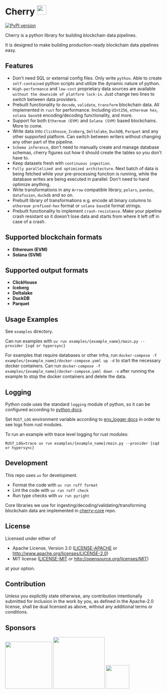 # Cherry  [<img src="https://steelcake.com/telegram-logo.png" width="30px" />](https://t.me/cherryframework) 

[![PyPI version](https://badge.fury.io/py/cherry-etl.svg)](https://pypi.org/project/cherry-etl/)

Cherry is a python library for building blockchain data pipelines.

It is designed to make building production-ready blockchain data pipelines easy.

## Features

- Don't need SQL or external config files. Only write `python`. Able to create `self-contained` python scripts and utilize the dynamic nature of python.
- `High-performance` and `low-cost` proprietary data sources are available `without the downside of platform lock-in`. Just change two lines to switch between data providers.
- Prebuilt functionality to `decode`, `validate`, `transform` blockchain data. All implemented in `rust` for performance. Including `UInt256`, `ethereum hex`, `solana base58` encoding/decoding functionality, and more.
- Support for both `Ethereum (EVM)` and `Solana (SVM)` based blockchains. More to come.
- Write data into `Clickhouse`, `Iceberg`, `Deltalake`, `DuckDB`, `Parquet` and any other supported platform. Can switch between writers without changing any other part of the pipeline.
- `Schema inference`, don't need to manually create and manage database schemas, cherry figures out how it should create the tables so you don't have to.
- Keep datasets fresh with `continuous ingestion`.
- `Fully parallelized and optimized architecture`. Next batch of data is being fetched while your pre-processing function is running, while the database writes are being executed in parallel. Don't need to hand optimize anything.
- Write transformations in any `Arrow` compatible library, `polars`, `pandas`, `datafusion`, `duckdb` and so on.
- Prebuilt library of transformations e.g. encode all binary columns to `ethereum prefixed-hex` format or `solana base58` format strings.
- Prebuilt functionality to implement `crash-resistance`. Make your pipeline crash resistant so it doesn't lose data and starts from where it left off in case of a crash.

## Supported blockchain formats

- **Ethereum (EVM)**
- **Solana (SVM)**

## Supported output formats

- **ClickHouse**
- **Iceberg**
- **Deltalake**
- **DuckDB**
- **Parquet**

## Usage Examples

See `examples` directory.

Can run examples with `uv run examples/{example_name}/main.py --provider {sqd or hypersync}`

For examples that require databases or other infra, run `docker-compose -f examples/{example_name}/docker-compose.yaml up -d` to start the necessary docker containers.
Can run `docker-compose -f examples/{example_name}/docker-compose.yaml down -v` after running the example to stop the docker containers and delete the data.

## Logging

Python code uses the standard `logging` module of python, so it can be configured according to [python docs](https://docs.python.org/3/library/logging.html).

Set `RUST_LOG` environment variable according to [env_logger docs](https://docs.rs/env_logger/latest/env_logger/#enabling-logging) in order to see logs from rust modules.

To run an example with trace level logging for rust modules:
```
RUST_LOG=trace uv run examples/{example_name}/main.py --provider {sqd or hypersync}
```

## Development

This repo uses `uv` for development.

- Format the code with `uv run ruff format`
- Lint the code with `uv run ruff check`
- Run type checks with `uv run pyright`

Core libraries we use for ingesting/decoding/validating/transforming blockchain data are implemented in [cherry-core](https://github.com/steelcake/cherry-core) repo.

## License

Licensed under either of

 * Apache License, Version 2.0
   ([LICENSE-APACHE](LICENSE-APACHE) or http://www.apache.org/licenses/LICENSE-2.0)
 * MIT license
   ([LICENSE-MIT](LICENSE-MIT) or http://opensource.org/licenses/MIT)

at your option.

## Contribution

Unless you explicitly state otherwise, any contribution intentionally submitted
for inclusion in the work by you, as defined in the Apache-2.0 license, shall be
dual licensed as above, without any additional terms or conditions.

## Sponsors

[<img src="https://steelcake.com/envio-logo.png" width="150px" />](https://envio.dev)
[<img src="https://steelcake.com/sqd-logo.png" width="165px" />](https://sqd.ai)
[<img src="https://steelcake.com/space-operator-logo.webp" height="75px" />](https://linktr.ee/spaceoperator)

